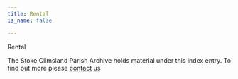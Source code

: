 ```yaml
---
title: Rental
is_name: false

---
```


Rental


The Stoke Climsland Parish Archive holds material under this index entry. To find out more please [contact us](/contact/)
